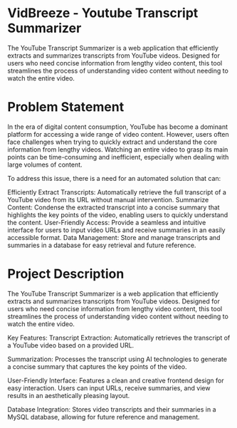 # VidBreeze - Youtube Transcript Summarizer

The YouTube Transcript Summarizer is a web application that efficiently extracts and summarizes transcripts from YouTube videos. Designed for users who need concise information from lengthy video content, this tool streamlines the process of understanding video content without needing to watch the entire video.



 # Problem Statement
In the era of digital content consumption, YouTube has become a dominant platform for accessing a wide range of video content. However, users often face challenges when trying to quickly extract and understand the core information from lengthy videos. Watching an entire video to grasp its main points can be time-consuming and inefficient, especially when dealing with large volumes of content.

To address this issue, there is a need for an automated solution that can:

Efficiently Extract Transcripts: Automatically retrieve the full transcript of a YouTube video from its URL without manual intervention.
Summarize Content: Condense the extracted transcript into a concise summary that highlights the key points of the video, enabling users to quickly understand the content.
User-Friendly Access: Provide a seamless and intuitive interface for users to input video URLs and receive summaries in an easily accessible format.
Data Management: Store and manage transcripts and summaries in a database for easy retrieval and future reference.


# Project Description
  The YouTube Transcript Summarizer is a web application that efficiently extracts and summarizes transcripts from YouTube videos. Designed for users who need concise information from lengthy video content, this 
  tool streamlines the process of understanding video content without needing to watch the entire video.

Key Features:
 Transcript Extraction: Automatically retrieves the transcript of a YouTube video based on a provided URL.

 Summarization: Processes the transcript using AI technologies to generate a concise summary that captures the key points of the video.

 User-Friendly Interface: Features a clean and creative frontend design for easy interaction. Users can input URLs, receive summaries, and view results in an aesthetically pleasing layout.

 Database Integration: Stores video transcripts and their summaries in a MySQL database, allowing for future reference and management.


   
   
